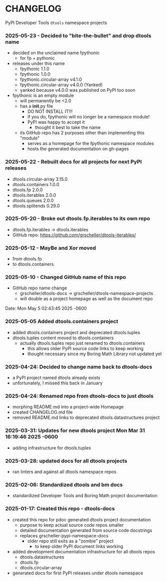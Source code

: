 # CHANGELOG

PyPI Developer Tools `dtools` namespace projects

### 2025-05-23 - Decided to "bite-the-bullet" and drop dtools name

- decided on the unclaimed name fpythonic
  - for fp + pythonic
- releases under this name
  - fpythonic 1.1.0
  - fpythonic 1.0.0
  - fpythonic.circular-array v4.1.0
  - fpythonic.circular-array v4.0.0 (Yanked)
  - yanked because v4.0.0 was published on PyPI too soon
- fpythonic is an empty module
  - will permanently be <2.0
  - has a __init__.py file
    - DO NOT INSTALL IT!!!
    - if you do, fpythonic will no longer be a namespace module!
    - PyPI was happy to accept it
      - thought it best to take the name
  - its GitHub repo has 2 purposes other than implementing this "module"
    - serves as a homepage for the fpythonic namespace modules
    - hosts the generated documentation on gh-pages

### 2025-05-22 - Rebuilt docs for all projects for next PyPI releases

- dtools.circular-array 3.15.0
- dtools.containers 1.0.0
- dtools.fp 2.0.0
- dtools.iterables 2.0.0
- dtools.queues 2.0.0
- dtools.splitends 0.29.0

### 2025-05-20 - Broke out dtools.fp.iterables to its own repo

- dtools.fp.iterables -> dtools.iterables
- GitHub repo: https://github.com/grscheller/dtools-iterables/

### 2025-05-12 - MayBe and Xor moved

- from dtools.fp
- to dtools.containers

### 2025-05-10 - Changed GitHub name of this repo
    
- GitHub repo name change
  - grscheller/dtools-docs -> grscheller/dtools-namespace-projects
  - will double as a project homepage as well as the document repo

Date:   Mon May 5 02:43:45 2025 -0600

### 2025-05-05 Added dtools.containers project

- added dtools.containers project and deprecated dtools.tuples
- dtools.tuples content moved to dtools.containers
  - actually dtools.tuples repo just renamed to dtools.containers
    - this allows older PyPI source code links to keep working
    - thought necessary since my Boring Math Library not updated yet

### 2025-04-24: Decided to change name back to dtools-docs
    
- a PyPI project named dtools already exists
- unfortunately, I missed this back in January

### 2025-04-24: Renamed repo from dtools-docs to just dtools
    
- morphing README.md into a project-wide Homepage
- created CHANGELOG.md file
- removed README.md links to deprecated dtools.datastructures project

### 2025-03-31: Updates for new dtools project   Mon Mar 31 16:19:46 2025 -0600

- adding infrastructure for dtools.tuples

### 2025-03-28: updated docs for all dtools projects

- ran linters and against all dtools namespace repos

### 2025-02-06: Standardized dtools and bm docs

- standardized Developer Tools and Boring Math project documentation

### 2025-01-17: Created this repo - dtools-docs

- created this repo for pdoc generated dtools project documentation
  - purpose to keep actual source code repos smaller
  - detailed documentation generated from source code docstrings
  - replaces grscheller-pypi-namespace-docs 
    - older repo still exits as a "zombie" project
      - to keep older PyPI document links working
- added development documentation infrastructure for all dtools repos
  - dtools.datastructures
  - dtools.fp
  - dtools.circular-array
- generated docs for first PyPI releases under dtools namespace

